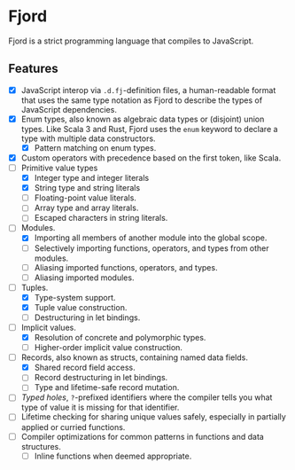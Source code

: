 # Fjord

Fjord is a strict programming language that compiles to JavaScript.

## Features
 * [x] JavaScript interop via `.d.fj`-definition files, a human-readable 
       format that uses the same type notation as Fjord to describe the types of 
       JavaScript dependencies. 
 * [x] Enum types, also known as algebraic data types or (disjoint) union types. 
       Like Scala 3 and Rust, Fjord uses the `enum` keyword to declare a type 
       with multiple data constructors. 
   * [x] Pattern matching on enum types. 
 * [x] Custom operators with precedence based on the first token, like Scala.
 * [ ] Primitive value types
   * [x] Integer type and integer literals
   * [x] String type and string literals
   * [ ] Floating-point value literals. 
   * [ ] Array type and array literals.
   * [ ] Escaped characters in string literals.
 * [ ] Modules.
   * [x] Importing all members of another module into the global scope.
   * [ ] Selectively importing functions, operators, and types from other modules.
   * [ ] Aliasing imported functions, operators, and types.
   * [ ] Aliasing imported modules.
 * [ ] Tuples.
   * [x] Type-system support.
   * [x] Tuple value construction.
   * [ ] Destructuring in let bindings.
 * [ ] Implicit values.
   * [x] Resolution of concrete and polymorphic types.
   * [ ] Higher-order implicit value construction.
 * [ ] Records, also known as structs, containing named data fields. 
   * [x] Shared record field access.
   * [ ] Record destructuring in let bindings.
   * [ ] Type and lifetime-safe record mutation.
 * [ ] *Typed holes*, `?`-prefixed identifiers where the compiler tells you what 
       type of value it is missing for that identifier. 
 * [ ] Lifetime checking for sharing unique values safely, especially in partially 
       applied or curried functions.
 * [ ] Compiler optimizations for common patterns in functions and data structures. 
   * [ ] Inline functions when deemed appropriate.
